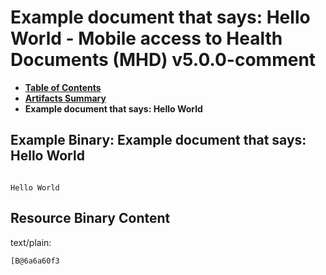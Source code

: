 # Example document that says: Hello World - Mobile access to Health Documents (MHD) v5.0.0-comment

* [**Table of Contents**](toc.md)
* [**Artifacts Summary**](artifacts.md)
* **Example document that says: Hello World**

## Example Binary: Example document that says: Hello World

```

Hello World
```



## Resource Binary Content

text/plain:

```
[B@6a6a60f3
```
